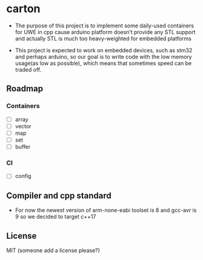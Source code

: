 # carton

* The purpose of this project is to implement 
some daily-used containers for UWE in cpp cause
arduino platform doesn’t provide any STL support
 and actually STL is much too heavy-weighted for 
embedded platforms

* This project is expected to work on
 embedded devices, such as stm32 and 
perhaps arduino, so our goal is to 
write code with the low memory
 usage(as low as possible), which 
means that sometimes speed 
can be traded off.
 
## Roadmap

### Containers

* [ ] array
* [ ] vector
* [ ] map
* [ ] set
* [ ] buffer

### CI

* [ ] config

## Compiler and cpp standard

* For now the newest version of 
arm-none-eabi toolset is 8 and gcc-avr
 is 9 so we decided to target c++17

## License

MIT (someone add a license please?)
